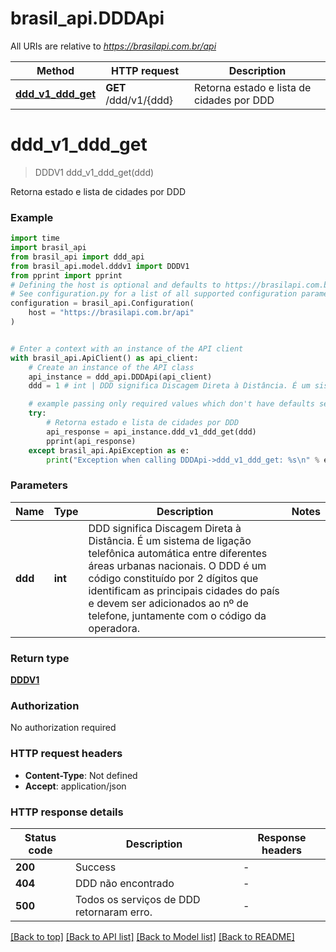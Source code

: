# brasil_api.DDDApi

All URIs are relative to *https://brasilapi.com.br/api*

Method | HTTP request | Description
------------- | ------------- | -------------
[**ddd_v1_ddd_get**](DDDApi.md#ddd_v1_ddd_get) | **GET** /ddd/v1/{ddd} | Retorna estado e lista de cidades por DDD


# **ddd_v1_ddd_get**
> DDDV1 ddd_v1_ddd_get(ddd)

Retorna estado e lista de cidades por DDD

### Example

```python
import time
import brasil_api
from brasil_api import ddd_api
from brasil_api.model.dddv1 import DDDV1
from pprint import pprint
# Defining the host is optional and defaults to https://brasilapi.com.br/api
# See configuration.py for a list of all supported configuration parameters.
configuration = brasil_api.Configuration(
    host = "https://brasilapi.com.br/api"
)


# Enter a context with an instance of the API client
with brasil_api.ApiClient() as api_client:
    # Create an instance of the API class
    api_instance = ddd_api.DDDApi(api_client)
    ddd = 1 # int | DDD significa Discagem Direta à Distância. É um sistema de ligação telefônica automática entre diferentes áreas urbanas nacionais. O DDD é um código constituído por 2 dígitos que identificam as principais cidades do país e devem ser adicionados ao nº de telefone, juntamente com o código da operadora. 

    # example passing only required values which don't have defaults set
    try:
        # Retorna estado e lista de cidades por DDD
        api_response = api_instance.ddd_v1_ddd_get(ddd)
        pprint(api_response)
    except brasil_api.ApiException as e:
        print("Exception when calling DDDApi->ddd_v1_ddd_get: %s\n" % e)
```


### Parameters

Name | Type | Description  | Notes
------------- | ------------- | ------------- | -------------
 **ddd** | **int**| DDD significa Discagem Direta à Distância. É um sistema de ligação telefônica automática entre diferentes áreas urbanas nacionais. O DDD é um código constituído por 2 dígitos que identificam as principais cidades do país e devem ser adicionados ao nº de telefone, juntamente com o código da operadora.  |

### Return type

[**DDDV1**](DDDV1.md)

### Authorization

No authorization required

### HTTP request headers

 - **Content-Type**: Not defined
 - **Accept**: application/json


### HTTP response details
| Status code | Description | Response headers |
|-------------|-------------|------------------|
**200** | Success |  -  |
**404** | DDD não encontrado |  -  |
**500** | Todos os serviços de DDD retornaram erro. |  -  |

[[Back to top]](#) [[Back to API list]](../README.md#documentation-for-api-endpoints) [[Back to Model list]](../README.md#documentation-for-models) [[Back to README]](../README.md)

